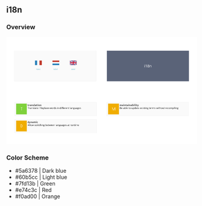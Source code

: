 ## i18n

### Overview 

![](.github/readme.png)

### Color Scheme

- #5a6378 | Dark blue
- #60b5cc | Light blue
- #7fd13b | Green
- #e74c3c | Red
- #f0ad00 | Orange
